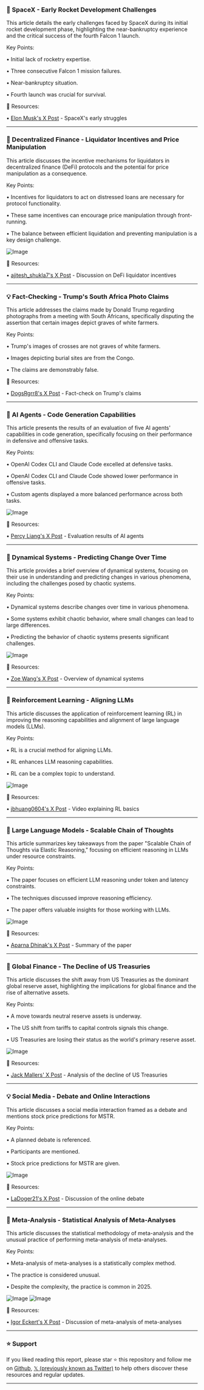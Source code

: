 ### 🤖 SpaceX - Early Rocket Development Challenges

This article details the early challenges faced by SpaceX during its initial rocket development phase, highlighting the near-bankruptcy experience and the critical success of the fourth Falcon 1 launch.

Key Points:

• Initial lack of rocketry expertise.

• Three consecutive Falcon 1 mission failures.


• Near-bankruptcy situation.

• Fourth launch was crucial for survival.


🔗 Resources:

• [Elon Musk's X Post](https://x.com/Titor_Tt0) - SpaceX's early struggles


---
### 🤖 Decentralized Finance - Liquidator Incentives and Price Manipulation

This article discusses the incentive mechanisms for liquidators in decentralized finance (DeFi) protocols and the potential for price manipulation as a consequence.

Key Points:

• Incentives for liquidators to act on distressed loans are necessary for protocol functionality.


• These same incentives can encourage price manipulation through front-running.


• The balance between efficient liquidation and preventing manipulation is a key design challenge.


![Image](https://pbs.twimg.com/media/GpKbUKNWQAIvVPm?format=jpg&name=900x900)

🔗 Resources:

• [ajitesh_shukla7's X Post](https://x.com/ajitesh_shukla7) - Discussion on DeFi liquidator incentives


---
### 💡 Fact-Checking - Trump's South Africa Photo Claims

This article addresses the claims made by Donald Trump regarding photographs from a meeting with South Africans, specifically disputing the assertion that certain images depict graves of white farmers.

Key Points:

• Trump's images of crosses are not graves of white farmers.


• Images depicting burial sites are from the Congo.


• The claims are demonstrably false.


🔗 Resources:

• [DogsRgrr8's X Post](https://x.com/DogsRgrr8/status/1925376556429373884) - Fact-check on Trump's claims


---
### 🤖 AI Agents - Code Generation Capabilities

This article presents the results of an evaluation of five AI agents' capabilities in code generation, specifically focusing on their performance in defensive and offensive tasks.

Key Points:

• OpenAI Codex CLI and Claude Code excelled at defensive tasks.


• OpenAI Codex CLI and Claude Code showed lower performance in offensive tasks.


• Custom agents displayed a more balanced performance across both tasks.


![Image](https://pbs.twimg.com/media/GrjvwYpboAQGjvH?format=png&name=small)

🔗 Resources:

• [Percy Liang's X Post](https://x.com/percyliang/status/1925552850245165479) - Evaluation results of AI agents


---
### 🤖 Dynamical Systems - Predicting Change Over Time

This article provides a brief overview of dynamical systems, focusing on their use in understanding and predicting changes in various phenomena, including the challenges posed by chaotic systems.

Key Points:

• Dynamical systems describe changes over time in various phenomena.


• Some systems exhibit chaotic behavior, where small changes can lead to large differences.


• Predicting the behavior of chaotic systems presents significant challenges.



![Image](https://pbs.twimg.com/media/Grfst9aaoAA_Sn6?format=jpg&name=small)

🔗 Resources:

• [Zoe Wang's X Post](https://x.com/zoewangai/status/1925267689712570747) - Overview of dynamical systems


---
### 🤖 Reinforcement Learning - Aligning LLMs

This article discusses the application of reinforcement learning (RL) in improving the reasoning capabilities and alignment of large language models (LLMs).

Key Points:

• RL is a crucial method for aligning LLMs.


• RL enhances LLM reasoning capabilities.


• RL can be a complex topic to understand.



![Image](https://pbs.twimg.com/amplify_video_thumb/1925235305646342144/img/PMgRbGhrpwy5VPez.jpg)

🔗 Resources:

• [jbhuang0604's X Post](https://x.com/jbhuang0604/status/1925238271560323364) - Video explaining RL basics


---
### 🤖 Large Language Models - Scalable Chain of Thoughts

This article summarizes key takeaways from the paper "Scalable Chain of Thoughts via Elastic Reasoning," focusing on efficient reasoning in LLMs under resource constraints.

Key Points:

• The paper focuses on efficient LLM reasoning under token and latency constraints.


• The techniques discussed improve reasoning efficiency.


• The paper offers valuable insights for those working with LLMs.



![Image](https://pbs.twimg.com/media/Grfbi_4bcAAp-LS?format=jpg&name=small)

🔗 Resources:

• [Aparna Dhinak's X Post](https://x.com/aparnadhinak/status/1925249121851740198) - Summary of the paper


---
### 🤖 Global Finance - The Decline of US Treasuries

This article discusses the shift away from US Treasuries as the dominant global reserve asset, highlighting the implications for global finance and the rise of alternative assets.

Key Points:

• A move towards neutral reserve assets is underway.


• The US shift from tariffs to capital controls signals this change.


• US Treasuries are losing their status as the world's primary reserve asset.


![Image](https://pbs.twimg.com/amplify_video_thumb/1924896303932141568/img/vcDQyMOZyKxPZTjH.jpg)

🔗 Resources:

• [Jack Mallers' X Post](https://x.com/jackmallers/status/1924899029126685078) - Analysis of the decline of US Treasuries


---
### 💡  Social Media -  Debate and Online Interactions

This article discusses a social media interaction framed as a debate and mentions stock price predictions for MSTR.

Key Points:

• A planned debate is referenced.


• Participants are mentioned.


• Stock price predictions for MSTR are given.



![Image](https://pbs.twimg.com/amplify_video_thumb/1924908591288614914/img/ArFn7a1Lv6EoA075.jpg)

🔗 Resources:

• [LaDoger21's X Post](https://x.com/LaDoger21/status/1924908932197232963) - Discussion of the online debate


---
### 🤖 Meta-Analysis - Statistical Analysis of Meta-Analyses

This article discusses the statistical methodology of meta-analysis and the unusual practice of performing meta-analysis of meta-analyses.

Key Points:

• Meta-analysis of meta-analyses is a statistically complex method.


• The practice is considered unusual.


• Despite the complexity, the practice is common in 2025.


![Image](https://pbs.twimg.com/media/GrWmDOZWgAAwheG?format=jpg&name=small)
![Image](https://pbs.twimg.com/media/GrWmpJJWYAA9nFt?format=jpg&name=900x900)

🔗 Resources:

• [Igor Eckert's X Post](https://x.com/igoreckert/status/1924631175064350968) - Discussion of meta-analysis of meta-analyses


---

### ⭐️ Support

If you liked reading this report, please star ⭐️ this repository and follow me on [Github](https://github.com/Drix10), [𝕏 (previously known as Twitter)](https://x.com/DRIX_10_) to help others discover these resources and regular updates.

---